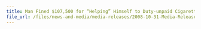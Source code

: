 ```yaml
---
title: Man Fined $107,500 for “Helping” Himself to Duty-unpaid Cigarettes in Vessel Order Scam
file_url: /files/news-and-media/media-releases/2008-10-31-Media-Release-vesselorderscam.pdf
---
```

